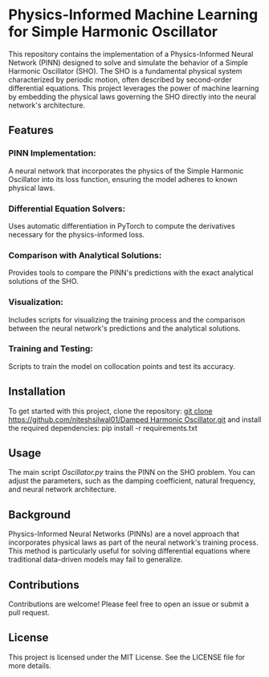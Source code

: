 # Physics-Informed Machine Learning for Simple Harmonic Oscillator
This repository contains the implementation of a Physics-Informed Neural Network (PINN) designed to solve and simulate the behavior of a Simple Harmonic Oscillator (SHO). The SHO is a fundamental physical system characterized by periodic motion, often described by second-order differential equations. This project leverages the power of machine learning by embedding the physical laws governing the SHO directly into the neural network's architecture.

## Features
### PINN Implementation: 
A neural network that incorporates the physics of the Simple Harmonic Oscillator into its loss function, ensuring the model adheres to known physical laws.
### Differential Equation Solvers: 
Uses automatic differentiation in PyTorch to compute the derivatives necessary for the physics-informed loss.
### Comparison with Analytical Solutions: 
Provides tools to compare the PINN's predictions with the exact analytical solutions of the SHO.
### Visualization: 
Includes scripts for visualizing the training process and the comparison between the neural network's predictions and the analytical solutions.
### Training and Testing: 
Scripts to train the model on collocation points and test its accuracy.

## Installation
To get started with this project, clone the repository:
[git clone https://github.com/niteshsilwal01/Damped Harmonic Oscillator.git](https://github.com/niteshsilwal01/Physics-Informed-Machine-Learning.git) and install the required dependencies: pip install -r requirements.txt

## Usage
The main script _Oscillator.py_ trains the PINN on the SHO problem. You can adjust the parameters, such as the damping coefficient, natural frequency, and neural network architecture.

## Background
Physics-Informed Neural Networks (PINNs) are a novel approach that incorporates physical laws as part of the neural network's training process. This method is particularly useful for solving differential equations where traditional data-driven models may fail to generalize.

## Contributions
Contributions are welcome! Please feel free to open an issue or submit a pull request.

## License
This project is licensed under the MIT License. See the LICENSE file for more details.
